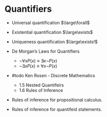 
# Quantifiers

- Universal quantification $\large\forall$
- Existential quantification $\large\exists$
- Uniqueness quantification $\large\exists!$


- De Morgan’s Laws for Quantifiers
	- $\lnot\forall{x}P(x)\equiv \exists x\lnot P(x)$
	- $\lnot\exists{x}P(x)\equiv \forall x\lnot P(x)$


- #todo Ken Rosen - Discrete Mathematics
	- 1.5 Nested Quantifeirs 
	- 1.6 Rules of Inference 
- Rules of inference for propositional calculus. 
- Rules of inference for quantifeid statements.
